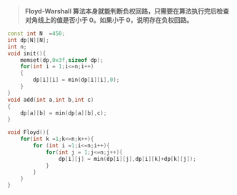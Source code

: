 
 > **Floyd-Warshall 算法本身就能判断负权回路，只需要在算法执行完后检查对角线上的值是否小于 0。如果小于 0，说明存在负权回路。**
```cpp
const int N  =450;
int dp[N][N];
int n;
void init(){
	memset(dp,0x3f,sizeof dp);
	for(int i = 1;i<=n;i++)
	{
		dp[i][i] = min(dp[i][i],0);
	}
}
void add(int a,int b,int c)
{
	dp[a][b] = min(dp[a][b],c);
}

void Floyd(){
	for(int k =1;k<=n;k++){
		for (int i =1;i<=n;i++){
			for(int j = 1;j<=n;j++){
				dp[i][j] = min(dp[i][j],dp[i][k]+dp[k][j]);			
			}
		}
	}	
}
```